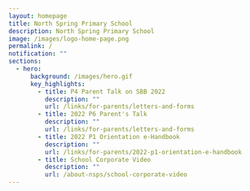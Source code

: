 ```yaml
---
layout: homepage
title: North Spring Primary School
description: North Spring Primary School
image: /images/logo-home-page.png
permalink: /
notification: ""
sections:
  - hero:
      background: /images/hero.gif
      key_highlights:
        - title: P4 Parent Talk on SBB 2022
          description: ""
          url: /links/for-parents/letters-and-forms
        - title: 2022 P6 Parent's Talk
          description: ""
          url: /links/for-parents/letters-and-forms
        - title: 2022 P1 Orientation e-Handbook
          description: ""
          url: /links/for-parents/2022-p1-orientation-e-handbook
        - title: School Corporate Video
          description: ""
          url: /about-nsps/school-corporate-video
---
```


